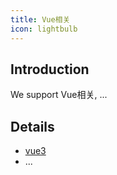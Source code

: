 ```yaml
---
title: Vue相关
icon: lightbulb
---
```


## Introduction

We support Vue相关, ...

## Details

- [vue3](vue3.md)
- ...

